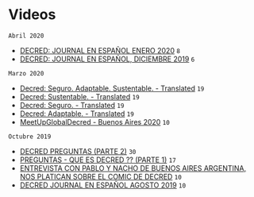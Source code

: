 # Videos

`Abril 2020`

- [DECRED: JOURNAL EN ESPAÑOL ENERO 2020](https://youtu.be/kxIo17L2ipY) `8`
- [DECRED: JOURNAL EN ESPAÑOL, DICIEMBRE 2019](https://youtu.be/FLDtrRid42Y) `6`

`Marzo 2020`

- [Decred: Seguro. Adaptable. Sustentable. - Translated](https://youtu.be/4zuFqs5QVkE) `19`
- [Decred: Sustentable. - Translated](https://youtu.be/i43J2dC351I) `19`
- [Decred: Seguro. - Translated](https://youtu.be/cXmj4N5slbw) `19`
- [Decred: Adaptable. - Translated](https://youtu.be/uX9fZVGdK5I) `19`
- [MeetUpGlobalDecred - Buenos Aires 2020](https://youtu.be/3cEQefoyQS0) `10`

`Octubre 2019`

- [DECRED PREGUNTAS (PARTE 2)](https://youtu.be/R0Jh32CxDXQ) `30`
- [PREGUNTAS - QUE ES DECRED ?? (PARTE 1)](https://youtu.be/WOMbJQMOcWA) `17`
- [ENTREVISTA CON PABLO Y NACHO DE BUENOS AIRES ARGENTINA, NOS PLATICAN SOBRE EL COMIC DE DECRED](https://youtu.be/1dRqwEChj2Y) `10`
- [DECRED JOURNAL EN ESPAÑOL AGOSTO 2019](https://youtu.be/3YI5URKkgIw) `10`

